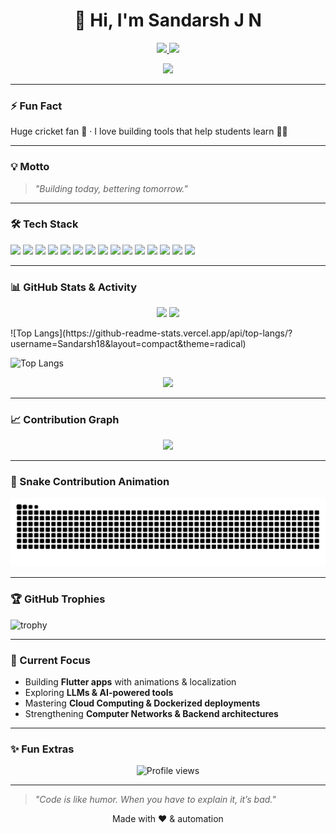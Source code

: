 <h1 align="center">👋 Hi, I'm Sandarsh J N</h1>

<p align="center">
  <a href="mailto:sandarshjn18@gmail.com">
    <img src="https://img.shields.io/badge/Email-sandarshjn18%40gmail.com-red?style=for-the-badge&logo=gmail" />
  </a>
  <a href="https://www.linkedin.com/in/sandarsh-jn">
    <img src="https://img.shields.io/badge/LinkedIn-Sandarsh%20J%20N-blue?style=for-the-badge&logo=linkedin" />
  </a>
</p>

<p align="center">
  <img src="https://readme-typing-svg.herokuapp.com?size=24&duration=4000&color=F75C7E&center=true&vCenter=true&width=600&lines=Hi+I'm+Sandarsh+J+N;Flutter+Developer;AI+Enthusiast;Cloud+Explorer;Full+Stack+Developer" />
</p>

---

### ⚡ Fun Fact
Huge cricket fan 🏏 · I love building tools that help students learn 👨‍🎓

---

### 💡 Motto
> *"Building today, bettering tomorrow."*

---

### 🛠 Tech Stack
<p>
<img src="https://img.shields.io/badge/dart-%230175C2.svg?style=for-the-badge&logo=dart&logoColor=white"/>
<img src="https://img.shields.io/badge/java-%23ED8B00.svg?style=for-the-badge&logo=openjdk&logoColor=white"/>
<img src="https://img.shields.io/badge/html5-%23E34F26.svg?style=for-the-badge&logo=html5&logoColor=white"/>
<img src="https://img.shields.io/badge/css3-%231572B6.svg?style=for-the-badge&logo=css3&logoColor=white"/>
<img src="https://img.shields.io/badge/javascript-%23323330.svg?style=for-the-badge&logo=javascript&logoColor=%23F7DF1E"/>
<img src="https://img.shields.io/badge/python-3670A0?style=for-the-badge&logo=python&logoColor=ffdd54"/>
<img src="https://img.shields.io/badge/Flutter-%2302569B.svg?style=for-the-badge&logo=Flutter&logoColor=white"/>
<img src="https://img.shields.io/badge/docker-%230db7ed.svg?style=for-the-badge&logo=docker&logoColor=white"/>
<img src="https://img.shields.io/badge/linux-%23FCC624.svg?style=for-the-badge&logo=linux&logoColor=black"/>
<img src="https://img.shields.io/badge/Cloud%20Computing-%2300C7B7.svg?style=for-the-badge&logo=icloud&logoColor=white"/>
<img src="https://img.shields.io/badge/Computer%20Networks-%23323330.svg?style=for-the-badge&logo=networkx&logoColor=white"/>
<img src="https://img.shields.io/badge/AWS-%23FF9900.svg?style=for-the-badge&logo=amazon-aws&logoColor=white"/>
<img src="https://img.shields.io/badge/mysql-4479A1.svg?style=for-the-badge&logo=mysql&logoColor=white"/>
<img src="https://img.shields.io/badge/git-%23F05033.svg?style=for-the-badge&logo=git&logoColor=white"/>
<img src="https://img.shields.io/badge/github-%23121011.svg?style=for-the-badge&logo=github&logoColor=white"/>
</p>

---

### 📊 GitHub Stats & Activity
<p align="center">
  <img height="170" src="https://github-readme-stats.vercel.app/api?username=Sandarsh18&show_icons=true&theme=radical&hide_border=true"/>
  <img height="170" src="https://github-readme-stats.vercel.app/api/top-langs/?username=Sandarsh18&theme=radical&hide_border=true&layout=compact"/>
</p>
![Top Langs](https://github-readme-stats.vercel.app/api/top-langs/?username=Sandarsh18&layout=compact&theme=radical)

![Top Langs](https://github-readme-stats.vercel.app/api/top-langs/?username=Sandarsh18&layout=compact&theme=radical)

<p align="center">
  <img height="170" src="https://github-readme-streak-stats.herokuapp.com/?user=Sandarsh18&theme=radical&hide_border=true"/>
</p>

---

### 📈 Contribution Graph
<p align="center">
  <img src="https://github-readme-activity-graph.vercel.app/graph?username=Sandarsh18&theme=tokyo-night&area=true&hide_border=true"/>
</p>

---

### 🐍 Snake Contribution Animation
<p align="center">
  <picture>
    <source media="(prefers-color-scheme: dark)" srcset="https://raw.githubusercontent.com/Sandarsh18/Sandarsh18/output/snake-dark.svg" />
    <img alt="github contribution snake" src="https://raw.githubusercontent.com/Sandarsh18/Sandarsh18/output/snake.svg" />
  </picture>
</p>

---

### 🏆 GitHub Trophies
![trophy](https://github-profile-trophy.vercel.app/?username=Sandarsh18&theme=radical&no-frame=false&no-bg=false&margin-w=4)


---

### 🎯 Current Focus
- Building **Flutter apps** with animations & localization  
- Exploring **LLMs & AI-powered tools**  
- Mastering **Cloud Computing & Dockerized deployments**  
- Strengthening **Computer Networks & Backend architectures**  

---

### ✨ Fun Extras
<p align="center">
  <img src="https://komarev.com/ghpvc/?username=Sandarsh18&color=brightgreen" alt="Profile views"/>
</p>

---

> *"Code is like humor. When you have to explain it, it’s bad."*

<p align="center">Made with ❤️ & automation</p>

